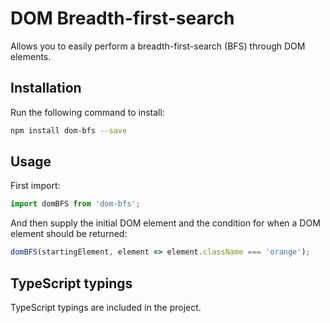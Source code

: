 # DOM Breadth-first-search

Allows you to easily perform a breadth-first-search (BFS) through DOM elements.

## Installation

Run the following command to install:

```bash
npm install dom-bfs --save
```

## Usage

First import:

```javascript
import domBFS from 'dom-bfs';
```

And then supply the initial DOM element and the condition for when a DOM element should be returned:

```javascript
domBFS(startingElement, element => element.className === 'orange');
```

## TypeScript typings

TypeScript typings are included in the project.
